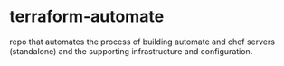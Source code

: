 # terraform-automate
repo that automates the process of building automate and  chef servers (standalone) and the supporting infrastructure and configuration.
